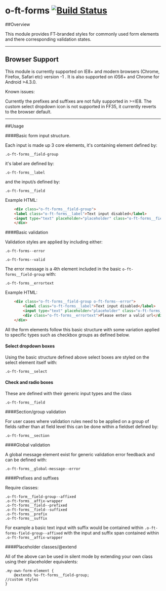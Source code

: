o-ft-forms [![Build Status](https://travis-ci.org/Financial-Times/o-ft-forms.png?branch=master)](https://travis-ci.org/Financial-Times/o-ft-forms)
============
##Overview

This module provides FT-branded styles for commonly used form elements and there corresponding validation states.

---

## Browser Support


This module is currently supported on IE8+ and modern browsers (Chrome, Firefox, Safari etc) version -1 . It is also supported on i0S6+ and Chrome for Android >4.3.0.

Known issues:

Currently the prefixes and suffixes are not fully supported in >=IE8.
The custom select dropdown icon is not supported in FF35, it currently reverts to the browser default.

---

##Usage

####Basic form input structure.

Each input is made up 3 core elements, it's containing element defined by:

    .o-ft-forms__field-group

it's label are defined by:

    .o-ft-forms__label

and the input/s defined by:

    .o-ft-forms__field

Example HTML:

```html
	<div class="o-ft-forms__field-group">
	<label class="o-ft-forms__label">Text input disabled</label>
	<input type="text" placeholder="placeholder" class="o-ft-forms__field">
	</div>
```

####Basic validation

Validation styles are applied by including either:

    .o-ft-forms--error

    .o-ft-forms--valid

The error message is a 4th element included in the basic `o-ft-forms__field-group` with:

    .o-ft-forms__errortext

Example HTML:
```html
    <div class="o-ft-forms__field-group o-ft-forms--error">
        <label class="o-ft-forms__label">Text input disabled</label>
        <input type="text" placeholder="placeholder" class="o-ft-forms__field">
        <div class="o-ft-forms__errortext">Please enter a valid url</div>
    </div>
```

All the form elements follow this basic structure with some variation applied to specific types such as checkbox groups as defined below.

#### Select dropdown boxes

Using the basic structure defined above select boxes are styled on the select element itself with:

    .o-ft-forms__select

#### Check and radio boxes

These are defined with their generic input types and the class

    .o-ft-forms__field


####Section/group validation

For user cases where validation rules need to be applied on a group of fields rather than at field level this can be done within a fieldset defined by:

    .o-ft-forms__section

####Global validation

A global message element exist for generic validation error feedback and can be defined with:

    .o-ft-forms__global-message--error

####Prefixes and suffixes

Require classes:

    .o-ft-form__field-group--affixed
    .o-ft-forms__affix-wrapper
    .o-ft-forms__field--prefixed
    .o-ft-forms__field--suffixed
    .o-ft-forms__prefix
    .o-ft-forms__suffix


For example a basic text input with suffix would be contained within `.o-ft-forms-field-group--affixed` with the input and suffix span contained within `.o-ft-forms__affix-wrapper`


####Placeholder classes/@extend

All of the above can be used in silent mode by extending your own class using their placeholder equivalents:

    .my-own-form-element {
        @extends %o-ft-forms__field-group;
    //custom styles
    }

